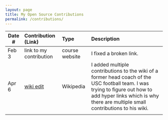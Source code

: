 ```yaml
---
layout: page
title: My Open Source Contributions
permalink: /contributions/
---
```


<!--
Type of the contribution should be "Wikipedia edit", "OpenStreet Map feature", "Documentation", "Course website", "Blog",
"Browser Add-on", etc.

The description should include a brief summary of what you did.

The link should bring us to a public page that shows your contribution. 

Replace the first row with your own contribution. 

-->





| Date #       | Contribution (Link)  | Type  | Description |
|---|:---|:---|:---|
| Feb 3   | link to my contribution    | course website    |   I fixed a broken link.    |
| Apr 6  | [wiki edit](https://en.wikipedia.org/wiki/Special:Contributions/Saldanaj27)  |  Wikipedia   |   I added multiple contributions to the wiki of a former head coach of the USC football team. I was trying to figure out how to add hyper links which is why there are multiple small contributions to his wiki.    |
|     |     |     |      |
